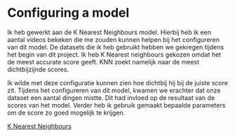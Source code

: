 # Configuring a model

Ik heb gewerkt aan de K Nearest Neighbours model. Hierbij heb ik een aantal videos bekeken die me zouden kunnen helpen bij het configureren van dit model. De datasets die ik heb gebruikt hebben we gekregen tijdens het begin van dit project. Ik heb K Nearest neighbours gekozen omdat het de meest accurate score geeft. KNN zoekt namelijk naar de meest dichtbijzijnde scores.

Ik wilde met deze configuratie kunnen zien hoe dichtbij hij bij de juiste score zit. Tijdens het configureren van dit model, kwamen we erachter dat onze dataset een aantal dingen mistte. Dit had invloed op de resultaat van de scores van het model. Verder heb ik gebruik gemaakt bepaalde parameters om de score zo goed mogelijk te krijgen.

[K Nearest Neighbours](https://github.com/Anassc98/Minor-Data-Science-Portfolio/blob/main/Python%20notebooks/k_neighbors__final.ipynb)
